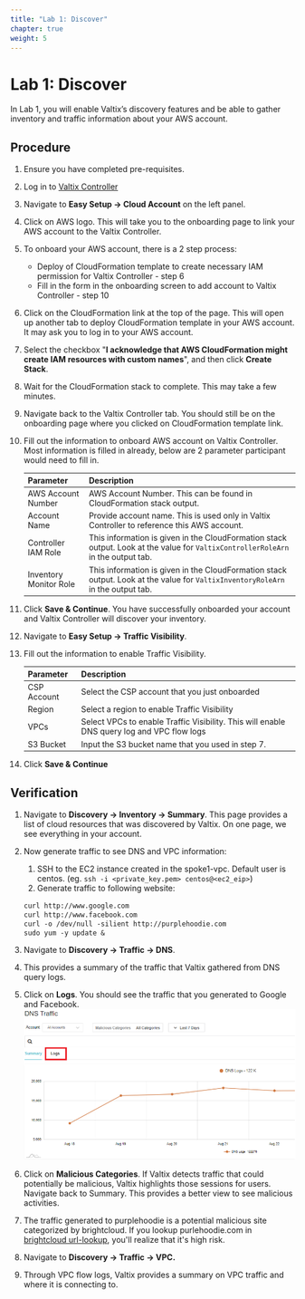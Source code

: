 ```yaml
---
title: "Lab 1: Discover"
chapter: true
weight: 5
---
```


# Lab 1: Discover


In Lab 1, you will enable Valtix’s discovery features and be able to gather inventory and traffic information about your AWS account.

## Procedure

1. Ensure you have completed pre-requisites.
2. Log in to [Valtix Controller](https://prod1-dashboard.vtxsecurityservices.com/)
3. Navigate to **Easy Setup -> Cloud Account** on the left panel.
4. Click on AWS logo. This will take you to the onboarding page to link your AWS account to the Valtix Controller.
5. To onboard your AWS account, there is a 2 step process:
      * Deploy of CloudFormation template to create necessary IAM permission for Valtix Controller - step 6
      * Fill in the form in the onboarding screen to add account to Valtix Controller - step 10
6. Click on the CloudFormation link at the top of the page. This will open up another tab to deploy CloudFormation template in your AWS account. It may ask you to log in to your AWS account.
7. Select the checkbox "**I acknowledge that AWS CloudFormation might create IAM resources with custom names**", and then click **Create Stack**.
8. Wait for the CloudFormation stack to complete. This may take a few minutes.
9. Navigate back to the Valtix Controller tab. You should still be on the onboarding page where you clicked on CloudFormation template link.
10. Fill out the information to onboard AWS account on Valtix Controller. Most information is filled in already, below are 2 parameter participant would need to fill in. 

     Parameter | Description
     ---------|--------------
     AWS Account Number | AWS Account Number. This can be found in CloudFormation stack output.
     Account Name | Provide account name. This is used only in Valtix Controller to reference this AWS account.
     Controller IAM Role | This information is given in the CloudFormation stack output. Look at the value for `ValtixControllerRoleArn` in the output tab. 
     Inventory Monitor Role | This information is given in the CloudFormation stack output. Look at the value for `ValtixInventoryRoleArn` in the output tab. 

12. Click **Save & Continue**. You have successfully onboarded your account and Valtix Controller will discover your inventory.
13. Navigate to **Easy Setup -> Traffic Visibility**.
14. Fill out the information to enable Traffic Visibility.

     Parameter | Description
     ----------|-------------
     CSP Account | Select the CSP account that you just onboarded
     Region | Select a region to enable Traffic Visibility
     VPCs | Select VPCs to enable Traffic Visibility. This will enable DNS query log and VPC flow logs
     S3 Bucket | Input the S3 bucket name that you used in step 7.

15. Click **Save & Continue**

## Verification

1. Navigate to **Discovery -> Inventory -> Summary**. This page provides a list of cloud resources that was discovered by Valtix. On one page, we see everything in your account. 
2. Now generate traffic to see DNS and VPC information:

      1.  SSH to the EC2 instance created in the spoke1-vpc. Default user is centos. (eg. `ssh -i <private_key.pem> centos@<ec2_eip>`)
      1.  Generate traffic to following website:


    ```
    curl http://www.google.com
    curl http://www.facebook.com
    curl -o /dev/null -silient http://purplehoodie.com
    sudo yum -y update &
    ```
    
4. Navigate to **Discovery -> Traffic -> DNS**.
5. This provides a summary of the traffic that Valtix gathered from DNS query logs. 
6. Click on **Logs**. You should see the traffic that you generated to Google and Facebook.  
![DNS](DNS_traffic.png)
7. Click on **Malicious Categories**. If Valtix detects traffic that could potentially be malicious, Valtix highlights those sessions for users. Navigate back to Summary. This provides a better view to see malicious activities.
8. The traffic generated to purplehoodie is a potential malicious site categorized by brightcloud. If you lookup purlehoodie.com in [brightcloud url-lookup](https://www.brightcloud.com/tools/url-ip-lookup.php), you'll realize that it's high risk.
9. Navigate to **Discovery -> Traffic -> VPC.**
10. Through VPC flow logs, Valtix provides a summary on VPC traffic and where it is connecting to. 
<br>
